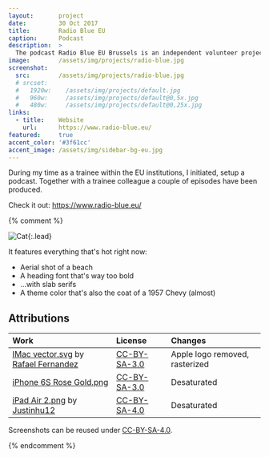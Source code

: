 ```yaml
---
layout:       project
date:         30 Oct 2017
title:        Radio Blue EU
caption:      Podcast
description:  >
  The podcast Radio Blue EU Brussels is an independent volunteer project of few trainees of EU institutions.
image:        /assets/img/projects/radio-blue.jpg
screenshot:
  src:        /assets/img/projects/radio-blue.jpg
  # srcset:
  #   1920w:    /assets/img/projects/default.jpg
  #   960w:     /assets/img/projects/default@0,5x.jpg
  #   480w:     /assets/img/projects/default@0,25x.jpg
links:
  - title:    Website
    url:      https://www.radio-blue.eu/
featured:     true
accent_color: '#3f61cc'
accent_image: /assets/img/sidebar-bg-eu.jpg
---
```


During my time as a trainee within the EU institutions, I initiated, setup a podcast. Together with a trainee colleague a couple of episodes have been produced.

Check it out: <https://www.radio-blue.eu/>

{% comment %}

![Cat](https://placekitten.com/g/200/300){:.lead}

It features everything that's hot right now:
* Aerial shot of a beach
* A heading font that's way too bold
* ...with slab serifs
* A theme color that's also the coat of a 1957 Chevy (almost)


## Attributions

| Work                                                   | License        | Changes
|:-------------------------------------------------------|:---------------|:-
| [IMac vector.svg][11] by [Rafael Fernandez][12]        | [CC-BY-SA-3.0] | Apple logo removed, rasterized
| [iPhone 6S Rose Gold.png][21]                          | [CC-BY-SA-3.0] | Desaturated
| [iPad Air 2.png][31] by [Justinhu12][32]               | [CC-BY-SA-4.0] | Desaturated

Screenshots can be reused under [CC-BY-SA-4.0].

[11]: https://commons.wikimedia.org/wiki/File:IMac_vector.svg
[12]: https://commons.wikimedia.org/wiki/User:TheGoldenBox
[21]: https://commons.wikimedia.org/wiki/File:IPhone_6S_Rose_Gold.png
[31]: https://commons.wikimedia.org/wiki/File:IPad_Air_2.png
[32]: https://commons.wikimedia.org/wiki/User:Justinhu12

[CC-BY-SA-4.0]: https://creativecommons.org/licenses/by-sa/4.0/
[CC-BY-SA-3.0]: https://creativecommons.org/licenses/by-sa/3.0/

{% endcomment %}
